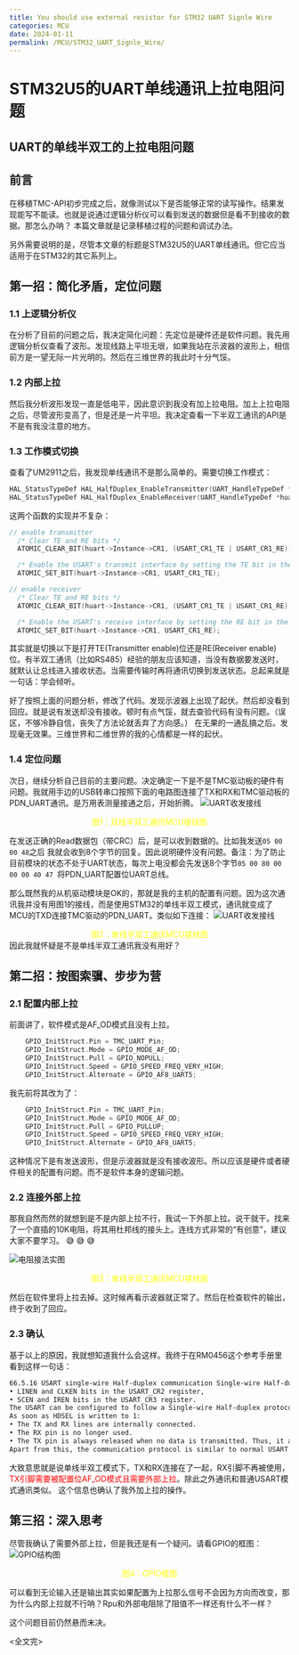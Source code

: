 ```yaml
---
title: You should use external resistor for STM32 UART Signle Wire
categories: MCU
date: 2024-01-11
permalink: /MCU/STM32_UART_Signle_Wire/
---
```



# STM32U5的UART单线通讯上拉电阻问题
UART的单线半双工的上拉电阻问题
------------------------------

## 前言
在移植TMC-API初步完成之后，就像测试以下是否能够正常的读写操作。结果发现能写不能读。也就是说通过逻辑分析仪可以看到发送的数据但是看不到接收的数据。那怎么办呐？
本篇文章就是记录移植过程的问题和调试办法。

另外需要说明的是，尽管本文章的标题是STM32U5的UART单线通讯。但它应当适用于在STM32的其它系列上。

## 第一招：简化矛盾，定位问题
### 1.1 上逻辑分析仪
在分析了目前的问题之后，我决定简化问题：先定位是硬件还是软件问题。我先用逻辑分析仪查看了波形。发现线路上平坦无垠，如果我站在示波器的波形上，相信前方是一望无际一片光明的。然后在三维世界的我此时十分气馁。

### 1.2 内部上拉
然后我分析波形发现一直是低电平，因此意识到我没有加上拉电阻。加上上拉电阻之后，尽管波形变高了，但是还是一片平坦。我决定查看一下半双工通讯的API是不是有我没注意的地方。

### 1.3 工作模式切换
查看了UM2911之后，我发现单线通讯不是那么简单的。需要切换工作模式：
```c
HAL_StatusTypeDef HAL_HalfDuplex_EnableTransmitter(UART_HandleTypeDef *huart);
HAL_StatusTypeDef HAL_HalfDuplex_EnableReceiver(UART_HandleTypeDef *huart);
```
这两个函数的实现并不复杂：
```c
// enable transmitter
  /* Clear TE and RE bits */
  ATOMIC_CLEAR_BIT(huart->Instance->CR1, (USART_CR1_TE | USART_CR1_RE));

  /* Enable the USART's transmit interface by setting the TE bit in the USART CR1 register */
  ATOMIC_SET_BIT(huart->Instance->CR1, USART_CR1_TE);

// enable receiver
  /* Clear TE and RE bits */
  ATOMIC_CLEAR_BIT(huart->Instance->CR1, (USART_CR1_TE | USART_CR1_RE));

  /* Enable the USART's receive interface by setting the RE bit in the USART CR1 register */
  ATOMIC_SET_BIT(huart->Instance->CR1, USART_CR1_RE);

```
其实就是切换以下是打开TE(Transmitter enable)位还是RE(Receiver enable)位。有半双工通讯（比如RS485）经验的朋友应该知道，当没有数据要发送时，就默认让总线进入接收状态。当需要传输时再将通讯切换到发送状态。总起来就是一句话：学会倾听。

好了按照上面的问题分析，修改了代码。发现示波器上出现了起伏。然后却没看到回应。就是说有发送却没有接收。顿时有点气馁，就去查验代码有没有问题。（误区，不够冷静自信，丧失了方法论就丢弃了方向感。）
在无果的一通乱搞之后。发现毫无效果。三维世界和二维世界的我的心情都是一样的起伏。

### 1.4 定位问题
次日，继续分析自己目前的主要问题。决定确定一下是不是TMC驱动板的硬件有问题。我就用手边的USB转串口按照下面的电路图连接了TX和RX和TMC驱动板的PDN_UART通讯。是万用表测量接通之后，开始折腾。
![UART收发接线](img/双线接线图.png)

<center><font color = yellow>图1：双线半双工通讯MCU接线图</font></center>

在发送正确的Read数据包（带CRC）后，是可以收到数据的。比如我发送`05 00 00 48`之后
我就会收到8个字节的回复。因此说明硬件没有问题。备注：为了防止目前模块的状态不处于UART状态，每次上电没都会先发送8个字节`05 00 80 00 00 00 40 47 `将PDN_UART配置位UART总线。

那么既然我的从机驱动模块是OK的，那就是我的主机的配置有问题。因为这次通讯我并没有用图1的接线，而是使用STM32的单线半双工模式，通讯就变成了MCU的TXD连接TMC驱动的PDN_UART。类似如下连接：
![UART收发接线](img/单线接线图.png)

<center><font color = yellow>图2：单线半双工通讯MCU接线图</font></center>
因此我就怀疑是不是单线半双工通讯我没有用好？

## 第二招：按图索骥、步步为营
### 2.1 配置内部上拉
前面讲了，软件模式是AF_OD模式且没有上拉。
```c
    GPIO_InitStruct.Pin = TMC_UART_Pin;
    GPIO_InitStruct.Mode = GPIO_MODE_AF_OD;
    GPIO_InitStruct.Pull = GPIO_NOPULL;
    GPIO_InitStruct.Speed = GPIO_SPEED_FREQ_VERY_HIGH;
    GPIO_InitStruct.Alternate = GPIO_AF8_UART5;
```
我先前将其改为了：
```c
    GPIO_InitStruct.Pin = TMC_UART_Pin;
    GPIO_InitStruct.Mode = GPIO_MODE_AF_OD;
    GPIO_InitStruct.Pull = GPIO_PULLUP;
    GPIO_InitStruct.Speed = GPIO_SPEED_FREQ_VERY_HIGH;
    GPIO_InitStruct.Alternate = GPIO_AF8_UART5;
```

这种情况下是有发送波形，但是示波器就是没有接收波形。所以应该是硬件或者硬件相关的配置有问题。而不是软件本身的逻辑问题。

### 2.2 连接外部上拉
那我自然而然的就想到是不是内部上拉不行，我试一下外部上拉。说干就干。找来了一个直插的10K电阻，将其用杜邦线的接头上。连线方式非常的“有创意”，建议大家不要学习。 :sweat_smile: :sweat_smile: :sweat_smile: 

![电阻接法实图](img/测试实图.jpg)

<center><font color = yellow>图3：单线半双工通讯MCU接线图</font></center>

然后在软件里将上拉去掉。这时候再看示波器就正常了。然后在检查软件的输出，终于收到了回应。

### 2.3 确认
基于以上的原因，我就想知道我什么会这样。我终于在RM0456这个参考手册里看到这样一句话：

```txt
66.5.16 USART single-wire Half-duplex communication Single-wire Half-duplex mode is selected by setting the HDSEL bit in the USART_CR3 register. In this mode, the following bits must be kept cleared:
• LINEN and CLKEN bits in the USART_CR2 register,
• SCEN and IREN bits in the USART_CR3 register.
The USART can be configured to follow a Single-wire Half-duplex protocol where the TX and RX lines are internally connected. The selection between half- and Full-duplex communication is made with a control bit HDSEL in USART_CR3.
As soon as HDSEL is written to 1:
• The TX and RX lines are internally connected.
• The RX pin is no longer used.
• The TX pin is always released when no data is transmitted. Thus, it acts as a standard I/O in idle or in reception. It means that the I/O must be configured so that TX is configured as alternate function open-drain with an external pull-up.
Apart from this, the communication protocol is similar to normal USART mode. Any conflict on the line must be managed by software (for instance by using a centralized arbiter). In particular, the transmission is never blocked by hardware and continues as soon as data are written in the data register while the TE bit is set.
```

大致意思就是说单线半双工模式下，TX和RX连接在了一起，RX引脚不再被使用，<font color=red>TX引脚需要被配置位AF_OD模式且需要外部上拉</font>。除此之外通讯和普通USART模式通讯类似。
这个信息也确认了我外加上拉的操作。


## 第三招：深入思考
尽管我确认了需要外部上拉，但是我还是有一个疑问。请看GPIO的框图：
![GPIO结构图](img/GPIO框图.png)

<center><font color = yellow>图4：GPIO框图</font></center>

可以看到无论输入还是输出其实如果配置为上拉那么信号不会因为方向而改变，那为什么内部上拉就不行呐？Rpu和外部电阻除了阻值不一样还有什么不一样？

这个问题目前仍然悬而未决。

<全文完>